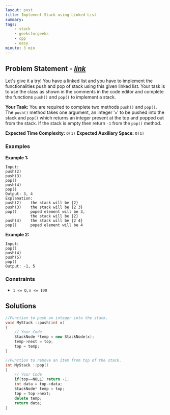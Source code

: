 ```yaml
---
layout: post
title: Implement Stack using Linked List      
summary:
tags:
    - stack
    - geeksforgeeks
    - cpp
    - easy
minute: 3 min
---
```


## Problem Statement - [*link*](https://practice.geeksforgeeks.org/problems/implement-stack-using-linked-list/0/?)  

Let's give it a try! You have a linked list and you have to implement the functionalities push and pop of stack using this given linked list. Your task is to use the class as shown in the comments in the code editor and complete the functions `push()` and `pop()` to implement a stack.


**Your Task:** 
You are required to complete two methods `push()` and `pop()`. The `push()` method takes one argument, an integer '`x`' to be pushed into the stack and `pop()` which returns an integer present at the top and popped out from the stack. If the stack is empty then return `-1` from the `pop()` method.


**Expected Time Complexity:** `O(1)` 
**Expected Auxiliary Space:** `O(1)`

### Examples

**Example 1:**   
```
Input: 
push(2)
push(3)
pop()
push(4) 
pop()
Output: 3, 4
Explanation: 
push(2)    the stack will be {2}
push(3)    the stack will be {2 3}
pop()      poped element will be 3,
           the stack will be {2}
push(4)    the stack will be {2 4}
pop()      poped element will be 4
```


**Example 2:**   
```
Input: 
pop()
push(4)
push(5)
pop()
Output: -1, 5
```


### Constraints

+ `1 <= Q,x <= 100`

## Solutions

```cpp
//Function to push an integer into the stack.
void MyStack ::push(int x) 
{
    // Your Code
    StackNode *temp = new StackNode(x);
    temp->next = top;
    top = temp;
}

//Function to remove an item from top of the stack.
int MyStack ::pop() 
{
    // Your Code
    if(top==NULL) return -1;
    int data = top->data;
    StackNode* temp = top;
    top = top->next;
    delete temp;
    return data;
}
```

